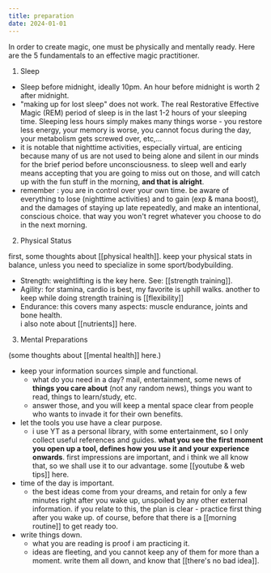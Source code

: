 ```yaml
---
title: preparation
date: 2024-01-01
---
```

In order to create magic, one must be physically and mentally ready. Here are the 5 fundamentals to an effective magic practitioner.
1. Sleep
- Sleep before midnight, ideally 10pm. An hour before midnight is worth 2 after midnight.
- "making up for lost sleep" does not work. The real Restorative Effective Magic (REM) period of sleep is in the last 1-2 hours of your sleeping time. Sleeping less hours simply makes many things worse - you restore less energy, your memory is worse, you cannot focus during the day, your metabolism gets screwed over, etc,...
- it is notable that nighttime activities, especially virtual, are enticing because many of us are not used to being alone and silent in our minds for the brief period before unconsciousness. to sleep well and early means accepting that you are going to miss out on those, and will catch up with the fun stuff in the morning, **and that is alright**.
- remember : you are in control over your own time. be aware of everything to lose (nighttime activities) and to gain (exp & mana boost), and the damages of staying up late repeatedly, and make an intentional, conscious choice. that way you won't regret whatever you choose to do in the next morning.

2. Physical Status

first, some thoughts about [[physical health]].
keep your physical stats in balance, unless you need to specialize in some sport/bodybuilding.
- Strength: weightlifting is the key here. See: [[strength training]].
- Agility: for stamina, cardio is best, my favorite is uphill walks. another to keep while doing strength training is [[flexibility]]
- Endurance: this covers many aspects: muscle endurance, joints and bone health.\
i also note about [[nutrients]] here.

3. Mental Preparations

(some thoughts about [[mental health]] here.)
- keep your information sources simple and functional.
	- what do you need in a day? mail, entertainment, some news of **things you care about** (not any random news), things you want to read, things to learn/study, etc.
	- answer those, and you will keep a mental space clear from people who wants to invade it for their own benefits.
- let the tools you use have a clear purpose.
	- i use YT as a personal library, with some entertainment, so I only collect useful references and guides. **what you see the first moment you open up a tool, defines how you use it and your experience onwards**. first impressions are important, and i think we all know that, so we shall use it to our advantage. some [[youtube & web tips]] here.
- time of the day is important.
	- the best ideas come from your dreams, and retain for only a few minutes right after you wake up, unspoiled by any other external information. if you relate to this, the plan is clear - practice first thing after you wake up. of course, before that there is a [[morning routine]] to get ready too.
- write things down.
	- what you are reading is proof i am practicing it.
	- ideas are fleeting, and you cannot keep any of them for more than a moment. write them all down, and know that [[there's no bad idea]].


